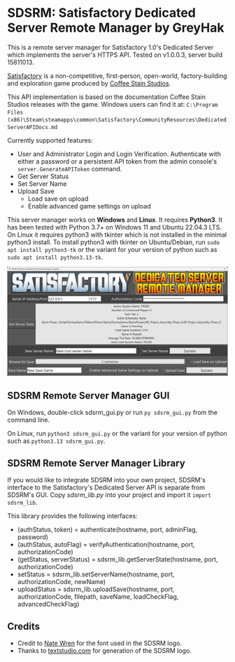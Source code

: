 # SDSRM: Satisfactory Dedicated Server Remote Manager by GreyHak

This is a remote server manager for Satisfactory 1.0's Dedicated Server which
implements the server's HTTPS API.
Tested on v1.0.0.3, server build 15811013.

[Satisfactory](https://www.satisfactorygame.com/) is a non-competitive,
first-person, open-world, factory-building and exploration game produced by
[Coffee Stain Studios](https://www.coffeestain.com/).

This API implementation is based on the documentation Coffee Stain Studios
releases with the game.  Windows users can find it at:
`C:\Program Files (x86)\Steam\steamapps\common\Satisfactory\CommunityResources\DedicatedServerAPIDocs.md`

Currently supported features:
 - User and Administrator Login and Login Verification.  Authenticate with
   either a password or a persistent API token from the admin console's
   `server.GenerateAPIToken` command.
 - Get Server Status
 - Set Server Name
 - Upload Save
	 - Load save on upload
	 - Enable advanced game settings on upload

This server manager works on **Windows** and **Linux**.  It requires
**Python3**.  It has been tested with Python 3.7+ on Windows 11 and Ubuntu
22.04.3 LTS.  On Linux it requires python3 with tkinter which is not installed
in the minimal python3 install.  To install python3 with tkinter on
Ubuntu/Debian, run `sudo apt install python3-tk` or the variant for your
version of python such as `sudo apt install python3.13-tk`.

![Screenshot](screenshot.png)

## SDSRM Remote Server Manager GUI

On Windows, double-click sdsrm_gui.py or run `py sdsrm_gui.py` from the
command line.

On Linux, run `python3 sdsrm_gui.py` or the variant for your version of python
such as `python3.13 sdsrm_gui.py`.

## SDSRM Remote Server Manager Library

If you would like to integrate SDSRM into your own project, SDSRM's interface
to the Satisfactory's Dedicated Server API is separate from SDSRM's GUI.  Copy
*sdsrm_lib.py* into your project and import it `import sdsrm_lib`.

This library provides the following interfaces:
 - (authStatus, token) = authenticate(hostname, port, adminFlag, password)
 - (authStatus, autoFlag) = verifyAuthentication(hostname, port, authorizationCode)
 - (getStatus, serverStatus) = sdsrm_lib.getServerState(hostname, port, authorizationCode)
 - setStatus = sdsrm_lib.setServerName(hostname, port, authorizationCode, newName)
 - uploadStatus = sdsrm_lib.uploadSave(hostname, port, authorizationCode, filepath, saveName, loadCheckFlag, advancedCheckFlag)

## Credits
 - Credit to [Nate Wren](https://natewren.com/satisfontory/) for the font used
in the SDSRM logo.
 - Thanks to [textstudio.com](https://www.textstudio.com/logo/gradient-color-text-137)
for generation of the SDSRM logo.
